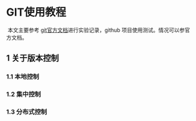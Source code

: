 # GIT使用教程

​	本文主要参考 [git官方文档](https://git-scm.com/book/zh/v2)进行实验记录，github 项目使用测试。情况可以参官方文档。

## 1 关于版本控制

### 1.1 本地控制

### 1.2 集中控制

### 1.3 分布式控制





